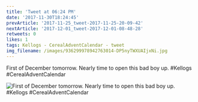 ```yaml
---
title: 'Tweet at 06:24 PM'
date: '2017-11-30T18:24:45'
prevArticle: '2017-11-25_tweet-2017-11-25-20-09-42'
nextArticle: '2017-12-01_tweet-2017-12-01-08-48-28'
retweets: 0
likes: 1
tags: Kellogs - CerealAdventCalendar - tweet
img_filename: /images/936299978942763014-DP5nyTWXUAIjxNi.jpg
---
```

First of December tomorrow. Nearly time to open this bad boy up. #Kellogs #CerealAdventCalendar

![First of December tomorrow. Nearly time to open this bad boy up. #Kellogs #CerealAdventCalendar](/images/936299978942763014-DP5nyTWXUAIjxNi.jpg "First of December tomorrow. Nearly time to open this bad boy up. #Kellogs #CerealAdventCalendar")